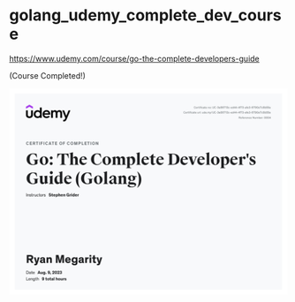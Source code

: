 # golang_udemy_complete_dev_course

https://www.udemy.com/course/go-the-complete-developers-guide

(Course Completed!)

![Screenshot](golang_complete_developers_certificate.jpg)
